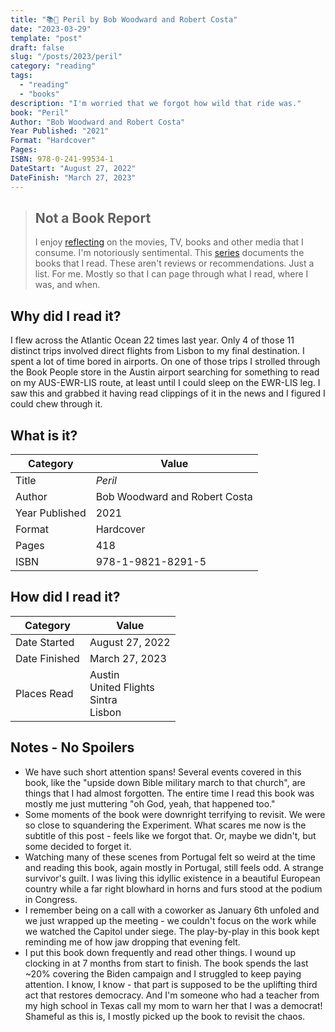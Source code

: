 ```yaml
---
title: "📚🚨 Peril by Bob Woodward and Robert Costa"
date: "2023-03-29"
template: "post"
draft: false
slug: "/posts/2023/peril"
category: "reading"
tags:
  - "reading"
  - "books"
description: "I'm worried that we forgot how wild that ride was."
book: "Peril"
Author: "Bob Woodward and Robert Costa"
Year Published: "2021"
Format: "Hardcover"
Pages: 
ISBN: 978-0-241-99534-1
DateStart: "August 27, 2022"
DateFinish: "March 27, 2023"
---
```


> ## Not a Book Report
> I enjoy [reflecting](https://blog.samrhea.com/posts/2019/analyze-media-habits) on the movies, TV, books and other media that I consume. I'm notoriously sentimental. This [series](https://blog.samrhea.com/category/reading) documents the books that I read. These aren't reviews or recommendations. Just a list. For me. Mostly so that I can page through what I read, where I was, and when.

## Why did I read it?
I flew across the Atlantic Ocean 22 times last year. Only 4 of those 11 distinct trips involved direct flights from Lisbon to my final destination. I spent a lot of time bored in airports. On one of those trips I strolled through the Book People store in the Austin airport searching for something to read on my AUS-EWR-LIS route, at least until I could sleep on the EWR-LIS leg. I saw this and grabbed it having read clippings of it in the news and I figured I could chew through it.

## What is it?
|Category|Value|
|---|---|
|Title|*Peril*|
|Author|Bob Woodward and Robert Costa|
|Year Published|2021|
|Format|Hardcover|
|Pages|418|
|ISBN|978-1-9821-8291-5|

## How did I read it?
|Category|Value|
|---|---|
|Date Started|August 27, 2022|
|Date Finished|March 27, 2023|
|Places Read|Austin<br>United Flights<br>Sintra<br>Lisbon|

## Notes - No Spoilers
* We have such short attention spans! Several events covered in this book, like the "upside down Bible military march to that church", are things that I had almost forgotten. The entire time I read this book was mostly me just muttering "oh God, yeah, that happened too."
* Some moments of the book were downright terrifying to revisit. We were so close to squandering the Experiment. What scares me now is the subtitle of this post - feels like we forgot that. Or, maybe we didn't, but some decided to forget it.
* Watching many of these scenes from Portugal felt so weird at the time and reading this book, again mostly in Portugal, still feels odd. A strange survivor's guilt. I was living this idyllic existence in a beautiful European country while a far right blowhard in horns and furs stood at the podium in Congress.
* I remember being on a call with a coworker as January 6th unfoled and we just wrapped up the meeting - we couldn't focus on the work while we watched the Capitol under siege. The play-by-play in this book kept reminding me of how jaw dropping that evening felt.
* I put this book down frequently and read other things. I wound up clocking in at 7 months from start to finish. The book spends the last ~20% covering the Biden campaign and I struggled to keep paying attention. I know, I know - that part is supposed to be the uplifting third act that restores democracy. And I'm someone who had a teacher from my high school in Texas call my mom to warn her that I was a democrat! Shameful as this is, I mostly picked up the book to revisit the chaos.
